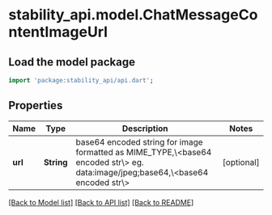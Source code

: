 # stability_api.model.ChatMessageContentImageUrl

## Load the model package
```dart
import 'package:stability_api/api.dart';
```

## Properties
Name | Type | Description | Notes
------------ | ------------- | ------------- | -------------
**url** | **String** | base64 encoded string for image formatted as MIME_TYPE,\\<base64 encoded str\\> eg. data:image/jpeg;base64,\\<base64 encoded str\\>  | [optional] 

[[Back to Model list]](../README.md#documentation-for-models) [[Back to API list]](../README.md#documentation-for-api-endpoints) [[Back to README]](../README.md)


